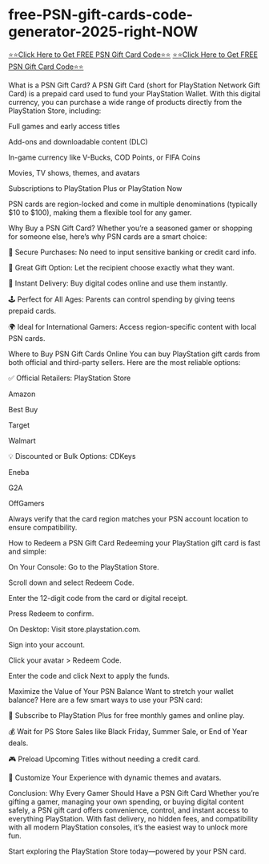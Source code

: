 # free-PSN-gift-cards-code-generator-2025-right-NOW

[⭐⭐Click Here to Get FREE PSN Gift Card Code⭐⭐](https://telegra.ph/Click-Here-to-Get-FREE-PSN-Gift-Card-Code-2025-05-09)
[⭐⭐Click Here to Get FREE PSN Gift Card Code⭐⭐](https://telegra.ph/Click-Here-to-Get-FREE-PSN-Gift-Card-Code-2025-05-09)


What is a PSN Gift Card?
A PSN Gift Card (short for PlayStation Network Gift Card) is a prepaid card used to fund your PlayStation Wallet. With this digital currency, you can purchase a wide range of products directly from the PlayStation Store, including:

Full games and early access titles

Add-ons and downloadable content (DLC)

In-game currency like V-Bucks, COD Points, or FIFA Coins

Movies, TV shows, themes, and avatars

Subscriptions to PlayStation Plus or PlayStation Now

PSN cards are region-locked and come in multiple denominations (typically $10 to $100), making them a flexible tool for any gamer.

Why Buy a PSN Gift Card?
Whether you’re a seasoned gamer or shopping for someone else, here’s why PSN cards are a smart choice:

🔐 Secure Purchases: No need to input sensitive banking or credit card info.

🎁 Great Gift Option: Let the recipient choose exactly what they want.

📱 Instant Delivery: Buy digital codes online and use them instantly.

🕹️ Perfect for All Ages: Parents can control spending by giving teens prepaid cards.

🌍 Ideal for International Gamers: Access region-specific content with local PSN cards.

Where to Buy PSN Gift Cards Online
You can buy PlayStation gift cards from both official and third-party sellers. Here are the most reliable options:

✅ Official Retailers:
PlayStation Store

Amazon

Best Buy

Target

Walmart

💡 Discounted or Bulk Options:
CDKeys

Eneba

G2A

OffGamers

Always verify that the card region matches your PSN account location to ensure compatibility.

How to Redeem a PSN Gift Card
Redeeming your PlayStation gift card is fast and simple:

On Your Console:
Go to the PlayStation Store.

Scroll down and select Redeem Code.

Enter the 12-digit code from the card or digital receipt.

Press Redeem to confirm.

On Desktop:
Visit store.playstation.com.

Sign into your account.

Click your avatar > Redeem Code.

Enter the code and click Next to apply the funds.

Maximize the Value of Your PSN Balance
Want to stretch your wallet balance? Here are a few smart ways to use your PSN card:

🔁 Subscribe to PlayStation Plus for free monthly games and online play.

💰 Wait for PS Store Sales like Black Friday, Summer Sale, or End of Year deals.

🎮 Preload Upcoming Titles without needing a credit card.

🎨 Customize Your Experience with dynamic themes and avatars.

Conclusion: Why Every Gamer Should Have a PSN Gift Card
Whether you’re gifting a gamer, managing your own spending, or buying digital content safely, a PSN gift card offers convenience, control, and instant access to everything PlayStation. With fast delivery, no hidden fees, and compatibility with all modern PlayStation consoles, it’s the easiest way to unlock more fun.

Start exploring the PlayStation Store today—powered by your PSN card.
